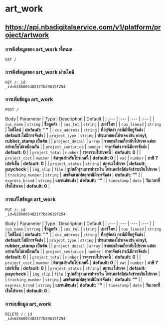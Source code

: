 # art_work

## https://api.nbadigitalservice.com/v1/platform/project/artwork

### การดึงข้อมูลของ art_work ทั้งหมด

```http
GET /
```

### การดึงข้อมูลของ art_work ผ่านไอดี

```http
GET /:_id
_id=62860054821f7b69619f254
```

### การเพิ่มข้อมูล art_work

```http
POST /
```

Body
| Parameter | Type | Description | Default |
| :--- | :--- | :--- | :--- |
| `cus_name` | `string` | **ชื่อลูกค้า** |
| `cus_tel` | `string` | **เบอร์โทร** |
| `cus_lineid` | `string` | **ไอดีไลน์** | **default: " "** |
| `cus_address` | `string` | **ที่อยุ่จัดส่ง กรณีมีที่อยู่จัดส่ง** | **default:ไม่มีการจัดส่ง** |
| `project_type` | `string` | **ประเภทของโปรเจค เช่น vinyl, rubber_stamp เป็นต้น** |
| `project_detail` | `array` | **รายละเอียดเกี่ยวกับโปรเจค แต่ละอย่างเก็บไม่เหมือนกัน** |
| `project_sentprice` | `number` | **ราคาจัดส่ง กรณีมีการจัดส่ง** | **default: 0** |
| `project_total` | `number` | **ราคารวมโปรเจคนี้** | **default: 0** |
| `project_cost` | `number` | **ต้นทุนสำหรับโปรเจคนี้** | **default: 0** |
| `vat` | `number` | **ภาษี 7 เปอร์เซ็น** | **default: 0** |
| `project_status` | `string` | **สถานะโปรเจค** | **default: paycheck** |
| `img_slip` | `file` | **รูปหลักฐานการชำระเงิน โฟรเดอร์สลิปแจ้งชำระเงินโปรเจค** |
| `tracking_number` | `string` | **เลขติดตามพัสดุกรณีมีการจัดส่ง** | **default: ""** |
| `express_brand` | `string` | **แบรนด์ขนส่ง** | **default: ""** |
| `timestamp` | `date` | **วันเวลาที่เริ่มโปรเจค** | **default: 0** |

### การแก้ไขข้อมูล art_work

```http
PUT /:_id
_id=62860054821f7b69619f254
```

Body
| Parameter | Type | Description | Default |
| :--- | :--- | :--- | :--- |
| `cus_name` | `string` | **ชื่อลูกค้า** |
| `cus_tel` | `string` | **เบอร์โทร** |
| `cus_lineid` | `string` | **ไอดีไลน์** | **default: " "** |
| `cus_address` | `string` | **ที่อยุ่จัดส่ง กรณีมีที่อยู่จัดส่ง** | **default:ไม่มีการจัดส่ง** |
| `project_type` | `string` | **ประเภทของโปรเจค เช่น vinyl, rubber_stamp เป็นต้น** |
| `project_detail` | `array` | **รายละเอียดเกี่ยวกับโปรเจค แต่ละอย่างเก็บไม่เหมือนกัน** |
| `project_sentprice` | `number` | **ราคาจัดส่ง กรณีมีการจัดส่ง** | **default: 0** |
| `project_total` | `number` | **ราคารวมโปรเจคนี้** | **default: 0** |
| `project_cost` | `number` | **ต้นทุนสำหรับโปรเจคนี้** | **default: 0** |
| `vat` | `number` | **ภาษี 7 เปอร์เซ็น** | **default: 0** |
| `project_status` | `string` | **สถานะโปรเจค** | **default: paycheck** |
| `img_slip` | `file` | **รูปหลักฐานการชำระเงิน โฟรเดอร์สลิปแจ้งชำระเงินโปรเจค** |
| `tracking_number` | `string` | **เลขติดตามพัสดุกรณีมีการจัดส่ง** | **default: ""** |
| `express_brand` | `string` | **แบรนด์ขนส่ง** | **default: ""** |
| `timestamp` | `date` | **วันเวลาที่เริ่มโปรเจค** | **default: 0** |

### การลบข้อมูล art_work

```http
DELETE /:_id
_id=62860054821f7b69619f254
```

